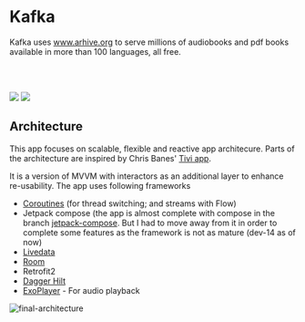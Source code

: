 # Kafka

Kafka uses www.arhive.org to serve millions of audiobooks and pdf books available in more than 100 languages, all free.



</br></br>

<img src="https://user-images.githubusercontent.com/6247940/94991059-b1179e80-0580-11eb-87c5-9ecfaa8da75e.png">

<img src="https://user-images.githubusercontent.com/6247940/94991424-65b2bf80-0583-11eb-8f20-8909301aab11.png">




## Architecture

This app focuses on scalable, flexible and reactive app architecure. Parts of the architecture are inspired by Chris Banes' [Tivi app](https://github.com/chrisbanes/tivi).

It is a version of MVVM with interactors as an additional layer to enhance re-usability. The app uses following frameworks


* [Coroutines](https://kotlinlang.org/docs/reference/coroutines-overview.html) (for thread switching; and streams with Flow)
* Jetpack compose (the app is almost complete with compose in the branch [jetpack-compose](https://github.com/vipulyaara/Kafka/tree/develop-compose). But I had to move away from it in order to complete some features as the framework is not as mature (dev-14 as of now) 
* [Livedata](https://developer.android.com/topic/libraries/architecture/livedata)
* [Room](https://developer.android.com/topic/libraries/architecture/room)
* Retrofit2
* [Dagger Hilt](https://dagger.dev/hilt/)
* [ExoPlayer](https://github.com/google/ExoPlayer) - For audio playback


![final-architecture](https://user-images.githubusercontent.com/6247940/75632907-cb5f5780-5c00-11ea-974d-ff7a5e8b0a21.png)
